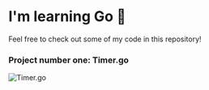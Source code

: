 # I'm learning Go 🔵
Feel free to check out some of my code in this repository!
###

### Project number one: Timer.go

![Timer.go](https://github.com/user-attachments/assets/a83c8032-e255-41b4-8235-01859e02c59d)
